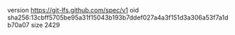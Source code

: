 version https://git-lfs.github.com/spec/v1
oid sha256:13cbff5705be95a31f15043b193b7ddef027a4a3f151d3a306a53f7a1db70a07
size 2429
